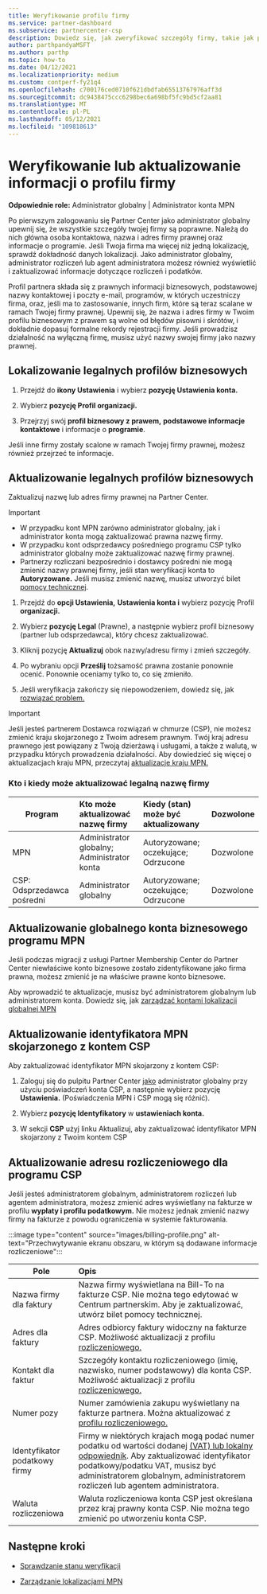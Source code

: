 ```yaml
---
title: Weryfikowanie profilu firmy
ms.service: partner-dashboard
ms.subservice: partnercenter-csp
description: Dowiedz się, jak zweryfikować szczegóły firmy, takie jak podstawowy kontakt, adres i informacje o programie. Możesz również zaktualizować adresy prawne i rozliczeniowe.
author: parthpandyaMSFT
ms.author: parthp
ms.topic: how-to
ms.date: 04/12/2021
ms.localizationpriority: medium
ms.custom: contperf-fy21q4
ms.openlocfilehash: c700176ced0710f621dbdfab65513767976aff3d
ms.sourcegitcommit: dc9438475ccc6298bec6a698bf5fc9bd5cf2aa81
ms.translationtype: MT
ms.contentlocale: pl-PL
ms.lasthandoff: 05/12/2021
ms.locfileid: "109818613"
---
```

# <a name="verify-or-update-your-company-profile-information"></a>Weryfikowanie lub aktualizowanie informacji o profilu firmy 

**Odpowiednie role:** Administrator globalny | Administrator konta MPN

Po pierwszym zalogowaniu się Partner Center jako administrator globalny upewnij się, że wszystkie szczegóły twojej firmy są poprawne. Należą do nich główna osoba kontaktowa, nazwa i adres firmy prawnej oraz informacje o programie. Jeśli Twoja firma ma więcej niż jedną lokalizację, sprawdź dokładność danych lokalizacji. Jako administrator globalny, administrator rozliczeń lub agent administratora możesz również wyświetlić i zaktualizować informacje dotyczące rozliczeń i podatków.

Profil partnera składa się z prawnych informacji biznesowych, podstawowej nazwy kontaktowej i poczty e-mail, programów, w których uczestniczy firma, oraz, jeśli ma to zastosowanie, innych firm, które są teraz scalane w ramach Twojej firmy prawnej. Upewnij się, że nazwa i adres firmy w Twoim profilu biznesowym z prawem są wolne od błędów pisowni i skrótów, i dokładnie dopasuj formalne rekordy rejestracji firmy. Jeśli prowadzisz działalność na wyłączną firmę, musisz użyć nazwy swojej firmy jako nazwy prawnej.


## <a name="locate-the-legal-business-profile"></a>Lokalizowanie legalnych profilów biznesowych

1. Przejdź do **ikony Ustawienia** i wybierz **pozycję Ustawienia konta.**
 
1. Wybierz **pozycję Profil organizacji.** 

2. Przejrzyj swój **profil biznesowy z prawem,** **podstawowe informacje kontaktowe** i informacje o **programie**.

Jeśli inne firmy zostały scalone w ramach Twojej firmy prawnej, możesz również przejrzeć te informacje. 

## <a name="update-your-legal-business-profile"></a>Aktualizowanie legalnych profilów biznesowych 

Zaktualizuj nazwę lub adres firmy prawnej na Partner Center.

>[!Important]
>- W przypadku kont MPN zarówno administrator globalny, jak i administrator konta mogą zaktualizować prawna nazwę firmy.
>- W przypadku kont odsprzedawcy pośredniego programu CSP tylko administrator globalny może zaktualizować nazwę firmy prawnej. 
>- Partnerzy rozliczani bezpośrednio i dostawcy pośredni nie mogą zmienić nazwy prawnej firmy, jeśli stan weryfikacji konta to **Autoryzowane.** Jeśli musisz zmienić nazwę, musisz utworzyć bilet [pomocy technicznej](https://partner.microsoft.com/dashboard/support/servicerequests/create?stage=2&topicid=eb74583c-61b3-2124-bffc-00920e0ae772).



1. Przejdź do **opcji Ustawienia,** **Ustawienia konta i** wybierz pozycję Profil **organizacji.**

2. Wybierz **pozycję Legal**  (Prawne), a następnie wybierz profil biznesowy (partner lub odsprzedawca), który chcesz zaktualizować.

1. Kliknij pozycję **Aktualizuj**  obok nazwy/adresu firmy i zmień szczegóły.
 
1. Po wybraniu opcji **Prześlij** tożsamość prawna zostanie ponownie ocenić. Ponownie oceniamy tylko to, co się zmieniło.

1. Jeśli weryfikacja zakończy się niepowodzeniem, dowiedz się, jak [rozwiązać problem.](verification-responses.md)

>[!Important]
>Jeśli jesteś partnerem Dostawca rozwiązań w chmurze (CSP), nie możesz zmienić kraju skojarzonego z Twoim adresem prawnym. Twój kraj adresu prawnego jest powiązany z Twoją dzierżawą i usługami, a także z walutą, w przypadku których prowadzenia działalności. Aby dowiedzieć się więcej o aktualizacjach kraju MPN, przeczytaj [aktualizacje kraju MPN.](manage-locations.md#change-country-of-partner-global-account)


### <a name="who-can-update-legal-business-name-and-when"></a>Kto i kiedy może aktualizować legalną nazwę firmy

|**Program**|**Kto może aktualizować nazwę firmy**|**Kiedy (stan) może być aktualizowany**|**Dozwolone**|
|---------------------|:-------------------------------|:------------|:-----------------|
MPN|Administrator globalny; Administrator konta|Autoryzowane; oczekujące; Odrzucone| Dozwolone|
|CSP: Odsprzedawca pośredni|Administrator globalny|Autoryzowane; oczekujące; Odrzucone| Dozwolone|


## <a name="update-your-mpn-global-business-account"></a>Aktualizowanie globalnego konta biznesowego programu MPN

Jeśli podczas migracji z usługi Partner Membership Center do Partner Center niewłaściwe konto biznesowe zostało zidentyfikowane jako firma prawna, możesz zmienić je na właściwe prawne konto biznesowe.

Aby wprowadzić te aktualizacje, musisz być administratorem globalnym lub administratorem konta. Dowiedz się, jak [zarządzać kontami lokalizacji globalnej MPN](manage-locations.md)


## <a name="update-your-mpn-id-associated-with-your-csp-account"></a>Aktualizowanie identyfikatora MPN skojarzonego z kontem CSP

Aby zaktualizować identyfikator MPN skojarzony z kontem CSP:

1. Zaloguj się do pulpitu Partner Center [jako](https://partner.microsoft.com/dashboard/home) administrator globalny przy użyciu poświadczeń konta CSP, a następnie wybierz pozycję **Ustawienia.** (Poświadczenia MPN i CSP mogą się różnić).
 
1. Wybierz **pozycję Identyfikatory** w **ustawieniach konta.**

1. W sekcji **CSP** użyj  linku Aktualizuj, aby zaktualizować identyfikator MPN skojarzony z Twoim kontem CSP 


## <a name="update-your-csp-legal-billing-address"></a>Aktualizowanie adresu rozliczeniowego dla programu CSP

Jeśli jesteś administratorem globalnym, administratorem rozliczeń lub agentem administratora, możesz zmienić adres wyświetlany na fakturze w profilu **wypłaty i profilu podatkowym.** Nie możesz jednak zmienić nazwy firmy na fakturze z powodu ograniczenia w systemie fakturowania.

:::image type="content" source="images/billing-profile.png" alt-text="Przechwytywanie ekranu obszaru, w którym są dodawane informacje rozliczeniowe":::

|**Pole**  |**Opis**|  
|---------------------|:------------------|
|Nazwa firmy dla faktury|Nazwa firmy wyświetlana na Bill-To na fakturze CSP.  Nie można tego edytować w Centrum partnerskim.  Aby je zaktualizować, utwórz bilet pomocy technicznej.|
|Adres dla faktury|Adres odbiorcy faktury widoczny na fakturze CSP. Możliwość aktualizacji z profilu [rozliczeniowego.](https://partner.microsoft.com/dashboard/account/v3/accountsettings/billingprofile#commercial)|
|Kontakt dla faktur|Szczegóły kontaktu rozliczeniowego (imię, nazwisko, numer podstawowy) dla konta CSP.  Możliwość aktualizacji z profilu [rozliczeniowego.](https://partner.microsoft.com/dashboard/account/v3/accountsettings/billingprofile#commercial)|
|Numer pozy|Numer zamówienia zakupu wyświetlany na fakturze partnera.  Można aktualizować z [profilu rozliczeniowego.](https://partner.microsoft.com/dashboard/account/v3/accountsettings/billingprofile#commercial)|
|Identyfikator podatkowy firmy|Firmy w niektórych krajach mogą podać numer podatku od wartości dodanej [(VAT) lub lokalny odpowiednik](https://docs.microsoft.com/partner-center/organization-tax-info#submit-vat-id-number). Aby zaktualizować identyfikator podatkowy/podatku VAT, musisz być administratorem globalnym, administratorem rozliczeń lub agentem administratora.|
|Waluta rozliczeniowa|Waluta rozliczeniowa konta CSP jest określana przez kraj prawny konta CSP.  Nie można tego zmienić po utworzeniu konta CSP.|


## <a name="next-steps"></a>Następne kroki

- [Sprawdzanie stanu weryfikacji](verification-responses.md)

- [Zarządzanie lokalizacjami MPN](manage-locations.md)
